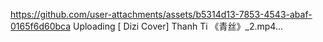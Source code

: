 
https://github.com/user-attachments/assets/b5314d13-7853-4543-abaf-0165f6d60bca
Uploading [ Dizi Cover] Thanh Ti 《青丝》_2.mp4…

